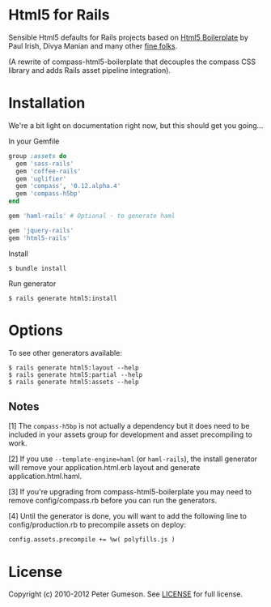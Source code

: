 Html5 for Rails
=========================

Sensible Html5 defaults for Rails projects based on [Html5 Boilerplate](http://html5boilerplate.com)
by Paul Irish, Divya Manian and many other [fine folks](https://github.com/h5bp/html5-boilerplate/contributors).

(A rewrite of compass-html5-boilerplate that decouples the compass CSS library and adds Rails asset pipeline integration).

Installation
=========================

We're a bit light on documentation right now, but this should get you going...

In your Gemfile

```ruby
group :assets do
  gem 'sass-rails'
  gem 'coffee-rails'
  gem 'uglifier'
  gem 'compass', '0.12.alpha.4'
  gem 'compass-h5bp'
end

gem 'haml-rails' # Optional - to generate haml

gem 'jquery-rails'
gem 'html5-rails'
```

Install

```
$ bundle install
```

Run generator

```
$ rails generate html5:install
```

Options
=========================

To see other generators available:

```
$ rails generate html5:layout --help
$ rails generate html5:partial --help
$ rails generate html5:assets --help
```


Notes
---------------

[1] The `compass-h5bp` is not actually a dependency but it does need to be
included in your assets group for development and asset precompiling to work.

[2] If you use `--template-engine=haml` (or `haml-rails`), the install
generator will remove your application.html.erb layout and generate
application.html.haml.

[3] If you're upgrading from compass-html5-boilerplate you may need to
remove config/compass.rb before you can run the generators.

[4] Until the generator is done, you will want to add the following
line to config/production.rb to precompile assets on deploy:

`config.assets.precompile += %w( polyfills.js )`


License
========

Copyright (c) 2010-2012 Peter Gumeson.
See [LICENSE](https://github.com/sporkd/html5-rails/blob/master/LICENSE) for full license.
